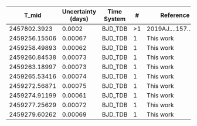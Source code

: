 |T_mid|Uncertainty (days)           |Time System|#                                            |Reference                           |
|-----|-----------------------------|-----------|---------------------------------------------|------------------------------------|
|2457802.3923|0.0002                       |BJD_TDB    |>1                                           |2019AJ....157...43B                 |
|2459256.15506|0.00067                      |BJD_TDB    |1                                            |This work                           |
|2459258.49893|0.00062                      |BJD_TDB    |1                                            |This work                           |
|2459260.84538|0.00073                      |BJD_TDB    |1                                            |This work                           |
|2459263.18997|0.00073                      |BJD_TDB    |1                                            |This work                           |
|2459265.53416|0.00074                      |BJD_TDB    |1                                            |This work                           |
|2459272.56871|0.00075                      |BJD_TDB    |1                                            |This work                           |
|2459274.91199|0.00061                      |BJD_TDB    |1                                            |This work                           |
|2459277.25629|0.00072                      |BJD_TDB    |1                                            |This work                           |
|2459279.60262|0.00069                      |BJD_TDB    |1                                            |This work                           |
